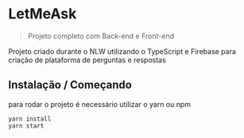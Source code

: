 <!-- ![Logo of the project](https://raw.githubusercontent.com/jehna/readme-best-practices/master/sample-logo.png)-->

# LetMeAsk
> Projeto completo com Back-end e Front-end

Projeto criado durante o NLW utilizando o TypeScript e Firebase para criação de plataforma de perguntas e respostas

## Instalação / Começando

para rodar o projeto é necessário utilizar o yarn ou npm

```shell
yarn install
yarn start
```
